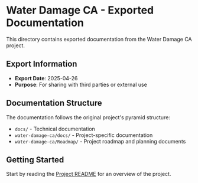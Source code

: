 # Water Damage CA - Exported Documentation

This directory contains exported documentation from the Water Damage CA project.

## Export Information

- **Export Date**: 2025-04-26
- **Purpose**: For sharing with third parties or external use

## Documentation Structure

The documentation follows the original project's pyramid structure:

- `docs/` - Technical documentation
- `water-damage-ca/docs/` - Project-specific documentation
- `water-damage-ca/Roadmap/` - Project roadmap and planning documents

## Getting Started

Start by reading the [Project README](./README.md) for an overview of the project.
